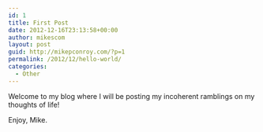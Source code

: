 ```yaml
---
id: 1
title: First Post
date: 2012-12-16T23:13:58+00:00
author: mikescom
layout: post
guid: http://mikepconroy.com/?p=1
permalink: /2012/12/hello-world/
categories:
  - Other
---
```

Welcome to my blog where I will be posting my incoherent ramblings on my thoughts of life!
  
Enjoy, Mike.